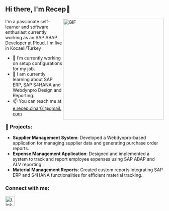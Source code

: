   ## Hi there, I'm Recep👋


  <img align="right" alt="GIF" width="320" src="https://64.media.tumblr.com/568d3e7a09e526859bfac355de0302aa/tumblr_mzzq9cAoAC1ql8t12o1_500.gifv" />

 
 I'm a passionate self-learner and software enthusiast currently working as an SAP ABAP Developer at Ploud.
 I'm live in Kocaeli/Turkey 

- 🔭 I’m currently working on setup configurations for my job.
- 🌱 I am currently learning about SAP ERP, SAP S4HANA and Webdynpro Design and Reporting.
- 📫 You can reach me at e.recep.cinar61@gmail.com

### 🚀 Projects:
- **Supplier Management System**: Developed a Webdynpro-based application for managing supplier data and generating purchase order reports.
- **Expense Management Application**: Designed and implemented a system to track and report employee expenses using SAP ABAP and ALV reporting.
- **Material Management Reports**: Created custom reports integrating SAP ERP and S4HANA functionalities for efficient material tracking.

### Connect with me:
<p align="left">
<a href="https://www.linkedin.com/in/enesrecepcinar/" target="_blank">
  <img align="center" src="https://cdn-icons-png.flaticon.com/512/174/174857.png" alt="LinkedIn Profile" height="30" width="30" />
</a>
</p>
